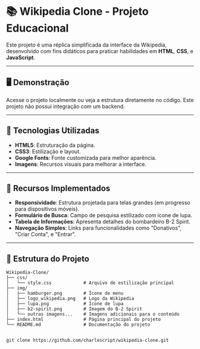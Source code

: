 # 📚 **Wikipedia Clone - Projeto Educacional**

Este projeto é uma réplica simplificada da interface da Wikipedia, desenvolvido com fins didáticos para praticar habilidades em **HTML**, **CSS**, e **JavaScript**.

---

## 🖥️ **Demonstração**
Acesse o projeto localmente ou veja a estrutura diretamente no código. Este projeto não possui integração com um backend.

---

## 🧰 **Tecnologias Utilizadas**
- **HTML5**: Estruturação da página.
- **CSS3**: Estilização e layout.
- **Google Fonts**: Fonte customizada para melhor aparência.
- **Imagens**: Recursos visuais para melhorar a interface.

---

## 🌟 **Recursos Implementados**
- **Responsividade**: Estrutura projetada para telas grandes (em progresso para dispositivos móveis).
- **Formulário de Busca**: Campo de pesquisa estilizado com ícone de lupa.
- **Tabela de Informações**: Apresenta detalhes do bombardeiro B-2 Spirit.
- **Navegação Simples**: Links para funcionalidades como "Donativos", "Criar Conta", e "Entrar".

---

## 📂 **Estrutura do Projeto**
```plaintext
Wikipedia-Clone/
├── css/
│   └── style.css            # Arquivo de estilização principal
├── img/
│   ├── hamburger.png        # Ícone de menu
│   ├── logo_wikipedia.png   # Logo da Wikipedia
│   ├── lupa.png             # Ícone de lupa
│   ├── b2-spirit.png        # Imagem do B-2 Spirit
│   └── outras imagens...    # Imagens adicionais para o conteúdo
├── index.html               # Página principal do projeto
└── README.md                # Documentação do projeto


git clone https://github.com/charlescript/wikipedia-clone.git
